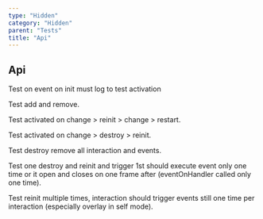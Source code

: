 ```yaml
---
type: "Hidden"
category: "Hidden"
parent: "Tests"
title: "Api"
---
```


## Api

Test on event on init must log to test activation

Test add and remove.

Test activated on change > reinit > change > restart.

Test activated on change > destroy > reinit.

Test destroy remove all interaction and events.

Test one destroy and reinit and trigger 1st should execute event only one time or it open and closes on one frame after (eventOnHandler called only one time).

Test reinit multiple times, interaction should trigger events still one time per interaction (especially overlay in self mode).

<demo>
  <div class="gatsby_demo_item xt-toggle" data-iframe="demos/components/toggle/api">
  </div>
  <div class="gatsby_demo_item xt-toggle" data-iframe="demos/components/overlay/api">
  </div>
  <div class="gatsby_demo_item xt-toggle" data-iframe="demos/components/drop/api">
  </div>
  <div class="gatsby_demo_item xt-toggle" data-iframe="demos/components/tooltip/api">
  </div>
  <div class="gatsby_demo_item xt-toggle" data-iframe="demos/components/slider/api">
  </div>
</demo>
